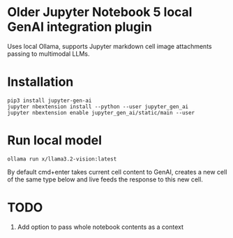 # Older Jupyter Notebook 5 local GenAI integration plugin

Uses local Ollama, supports Jupyter markdown cell image attachments passing to multimodal LLMs.

# Installation

    pip3 install jupyter-gen-ai
    jupyter nbextension install --python --user jupyter_gen_ai
    jupyter nbextension enable jupyter_gen_ai/static/main --user

# Run local model

    ollama run x/llama3.2-vision:latest

By default cmd+enter takes current cell content to GenAI, creates a new cell of the same type below
and live feeds the response to this new cell.

# TODO

1. Add option to pass whole notebook contents as a context

